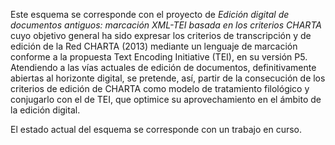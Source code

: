 Este esquema se corresponde con el proyecto de *Edición digital de documentos antiguos: marcación XML-TEI basada en los criterios CHARTA* cuyo objetivo general ha sido expresar los criterios de transcripción y de edición de la Red CHARTA (2013) mediante un lenguaje de marcación conforme a la propuesta Text Encoding Initiative (TEI), en su versión P5. Atendiendo a las vías actuales de edición de documentos, definitivamente abiertas al horizonte digital, se pretende, así, partir de la consecución de los criterios de edición de CHARTA como modelo de tratamiento filológico y conjugarlo con el de TEI, que optimice su aprovechamiento en el ámbito de la edición digital.

El estado actual del esquema se corresponde con un trabajo en curso.
